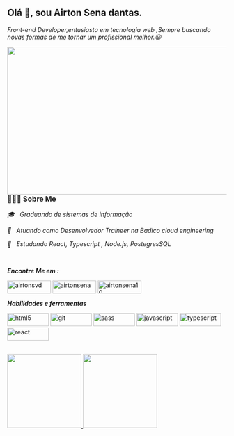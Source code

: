 ## Olá 👋, sou Airton Sena dantas.

_Front-end Developer,entusiasta em tecnologia web ,Sempre buscando novas formas de me tornar um profissional
melhor.😀_

<img align="right" height="340" width="550" src="https://airtonfolio.vercel.app/images/home.png" />


### 👨🏻‍💻 Sobre Me 



 _🎓 &nbsp; Graduando de sistemas de informaçâo_

_💼 &nbsp; Atuando como Desenvolvedor Traineer na Badico cloud engineering_

_🌱 &nbsp; Estudando  React, Typescript , Node.js, PostegresSQL_




 </br>

_**Encontre Me em :**_

<p align="left">
   
<a href="https://twitter.com/airtonsvd" target="blank"><img align="center" src="https://img.shields.io/badge/Twitter-1DA1F2?style=for-the-badge&logo=twitter&logoColor=white" alt="airtonsvd" height="30" width="100" /></a>
<a href="https://www.linkedin.com/in/airtonsena/" target="blank"><img align="center" src="https://img.shields.io/badge/LinkedIn-0077B5?style=for-the-badge&logo=linkedin&logoColor=white" alt="airtonsena" height="30" width="100" /></a>
<a href="https://www.instagram.com/airtonsena10/" target="blank"><img align="center" src="https://img.shields.io/badge/Instagram-E4405F?style=for-the-badge&logo=instagram&logoColor=white" alt="airtonsena10" height="30" width="100" /></a>
</p>

_**Habilidades e ferramentas**_

<p align="left">
<img src="https://img.shields.io/badge/HTML5-E34F26?style=for-the-badge&logo=html5&logoColor=white" alt="html5" width="95" height="30"/> 
<img src="https://img.shields.io/badge/Sass-CC6699?style=for-the-badge&logo=sass&logoColor=white" alt="git" width="95" height="30"/> 
  <img src="https://img.shields.io/badge/Git-E34F26?style=for-the-badge&logo=git&logoColor=white" alt="sass" width="95" height="30"/> 
<img src="https://img.shields.io/badge/JavaScript-323330?style=for-the-badge&logo=javascript&logoColor=F7DF1E" alt="javascript" width="95" height="30"/> 
<img src="https://img.shields.io/badge/TypeScript-007ACC?style=for-the-badge&logo=typescript&logoColor=white" alt="typescript" width="95" height="30"/> 
  <img src="https://img.shields.io/badge/React-20232A?style=for-the-badge&logo=react&logoColor=61DAFB" alt="react" width="95" height="30"/> 
<div>
  <br/>
  
  <a href="https://www.linkedin.com/in/airtonsena/">
  <img height="170em" src="https://github-readme-stats.vercel.app/api?username=airtonsena10&show_icons=true&theme=nord&include_all_commits=true&count_private=true" />
    
  <img height="170em" src="https://github-readme-stats.vercel.app/api/top-langs/?username=airtonsena10&layout=compact&langs_count=16&theme=nord"/>
</div>
 

  


